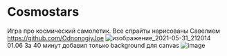 # Cosmostars
Игра про космический самолетик.
Все спрайты нарисованы Савелием https://github.com/OdnonogiyJoe
![изображение_2021-05-31_212014](https://user-images.githubusercontent.com/71076236/120185779-fdbd9180-c255-11eb-9d3c-1944e09b5974.png)
01.06 За 40 минут добавил только background для canvas 
![image](https://user-images.githubusercontent.com/71076236/120330172-eb178b00-c32f-11eb-9675-801f1b45a3b5.png)
